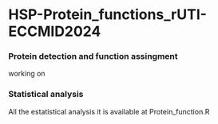 # HSP-Protein_functions_rUTI-ECCMID2024

### Protein detection and function assingment

working on

### Statistical analysis


All the estatistical analysis it is available at Protein_function.R
